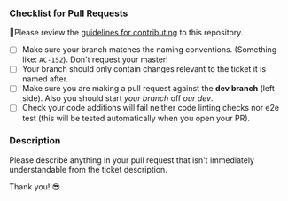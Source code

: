 ### Checklist for Pull Requests
🚨Please review the [guidelines for contributing](./CONTRIBUTING.md) to this repository.

- [ ] Make sure your branch matches the naming conventions. (Something like: `AC-152`). Don't request your master!
- [ ] Your branch should only contain changes relevant to the ticket it is named after.
- [ ] Make sure you are making a pull request against the **dev branch** (left side). Also you should start *your branch* off *our dev*.
- [ ] Check your code additions will fail neither code linting checks nor e2e test (this will be tested automatically when you open your PR).

### Description
Please describe anything in your pull request that isn't immediately understandable from the ticket description.

Thank you! 😎

